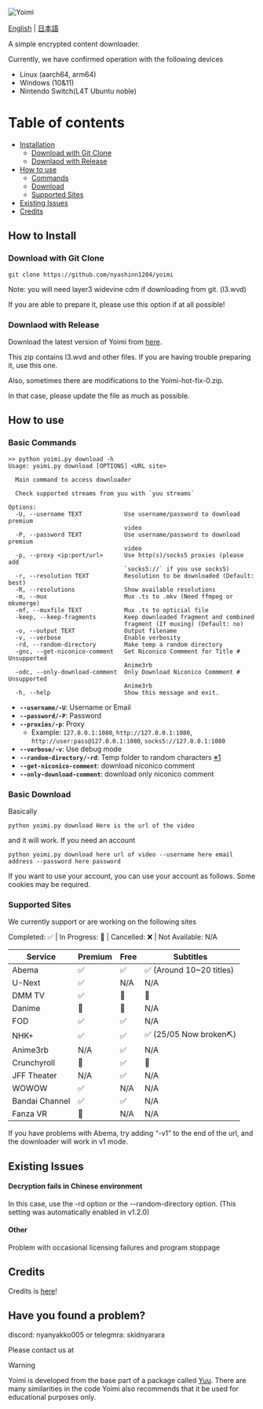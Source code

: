 ![Yoimi](https://socialify.git.ci/NyaShinn1204/Yoimi/image?description=1&descriptionEditable=%E8%A4%87%E6%95%B0%E3%81%AE%E3%82%B5%E3%82%A4%E3%83%88%E3%81%AE%E5%8B%95%E7%94%BB%E3%83%80%E3%82%A6%E3%83%B3%E3%83%AD%E3%83%BC%E3%83%80%E3%83%BC%0AA%20Simple%20Encrypt%20Content%20Downloader&font=Raleway&language=1&logo=https%3A%2F%2Ffiles.catbox.moe%2Fue535j.png&name=1&pattern=Solid&theme=Light)

[English](./README.md) | [日本語](./README.ja.md)

A simple encrypted content downloader.

Currently, we have confirmed operation with the following devices

- Linux (aarch64, arm64)
- Windows (10&11)
- Nintendo Switch(L4T Ubuntu noble)

# Table of contents

- [Installation](#how-to-install)
    - [Download with Git Clone](#download-with-git-clone)
    - [Downlaod with Release](#download-with-release)
- [How to use](#how-to-use)
    - [Commands](#basic-commands)
    - [Download](#basic-download)
    - [Supported Sites](#supported-sites)
- [Existing Issues](#exsiting-issues)
- [Credits](#credits)


## How to Install

### Download with Git Clone

    git clone https://github.com/nyashinn1204/yoimi

Note: you will need layer3 widevine cdm if downloading from git. (l3.wvd)

If you are able to prepare it, please use this option if at all possible!


### Downlaod with Release

Download the latest version of Yoimi from [here](https://github.com/NyaShinn1204/Yoimi/releases/latest).

This zip contains l3.wvd and other files. If you are having trouble preparing it, use this one.

Also, sometimes there are modifications to the Yoimi-hot-fix-0.zip.

In that case, please update the file as much as possible.

## How to use

### Basic Commands

```
>> python yoimi.py download -h
Usage: yoimi.py download [OPTIONS] <URL site>

  Main command to access downloader

  Check supported streams from yuu with `yuu streams`

Options:
  -U, --username TEXT            Use username/password to download premium
                                 video
  -P, --password TEXT            Use username/password to download premium
                                 video
  -p, --proxy <ip:port/url>      Use http(s)/socks5 proxies (please add
                                 `socks5://` if you use socks5)
  -r, --resolution TEXT          Resolution to be downloaded (Default: best)
  -R, --resolutions              Show available resolutions
  -m, --mux                      Mux .ts to .mkv (Need ffmpeg or mkvmerge)
  -mf, --muxfile TEXT            Mux .ts to opticial file
  -keep, --keep-fragments        Keep downloaded fragment and combined
                                 fragment (If muxing) (Default: no)
  -o, --output TEXT              Output filename
  -v, --verbose                  Enable verbosity
  -rd, --random-directory        Make temp a random directory
  -gnc, --get-niconico-comment   Get Niconico Commment for Title # Unsupported
                                 Anime3rb
  -odc, --only-download-comment  Only Download Niconico Commment # Unsupported
                                 Anime3rb
  -h, --help                     Show this message and exit.
```

- **`--username/-U`**: Username or Email
- **`--password/-P`**: Password
- **`--proxies/-p`**: Proxy
    - Example: `127.0.0.1:1080`, `http://127.0.0.1:1080`, `http://user:pass@127.0.0.1:1080`, `socks5://127.0.0.1:1080`
- **`--verbose/-v`**: Use debug mode
- **`--random-directory/-rd`**: Temp folder to random characters [※1](#decryption-fails-in-chinese-environment)
- **`--get-niconico-comment`**: download niconico comment
- **`--only-download-comment`**: download only niconico comment

### Basic Download

Basically

    python yoimi.py download Here is the url of the video

and it will work. If you need an account

    python yoimi.py download here url of video --username here email address --password here password

If you want to use your account, you can use your account as follows. Some cookies may be required.

### Supported Sites

We currently support or are working on the following sites

Completed: ✅ | In Progress: 🔄️ | Cancelled: ❌ | Not Available: N/A

| Service            | Premium | Free  | Subtitles              |
|--------------------|---------|-------|------------------------|
| Abema              | ✅      | ✅    | ✅ (Around 10~20 titles)  |
| U-Next             | ✅      | N/A   | N/A                    |
| DMM TV             | ✅      | 🔄️    | 🔄️                    |
| Danime             | 🔄️      | 🔄️    | N/A                    |
| FOD                | ✅      | ✅    | N/A                    |
| NHK+               | ✅      | ✅    | ✅ (25/05 Now broken⛏️) |
| Anime3rb           | N/A     | ✅    | N/A                    |
| Crunchyroll        | 🔄️      | ✅    | 🔄️                    |
| JFF Theater        | N/A     | ✅    | N/A                    |
| WOWOW              | ✅      | N/A   | N/A                    |
| Bandai Channel     | ✅      | ✅    | N/A                    |
| Fanza VR           | 🔄️      | N/A    | N/A                    |

If you have problems with Abema, try adding “-v1” to the end of the url, and the downloader will work in v1 mode.

## Existing Issues

#### Decryption fails in Chinese environment

In this case, use the -rd option or the --random-directory option.
(This setting was automatically enabled in v1.2.0)

#### Other

Problem with occasional licensing failures and program stoppage

## Credits

Credits is [here](./CREDITS.md)!


## Have you found a problem?

discord: nyanyakko005
or
telegmra: skidnyarara

Please contact us at

> [!WARNING]
> Yoimi is developed from the base part of a package called [Yuu](https://github.com/noaione/yuu). There are many similarities in the code
> Yoimi also recommends that it be used for educational purposes only.

<!-- https://discord.gg/ReZT8E2F2j -->